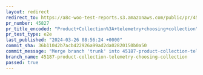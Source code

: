 ```yaml
---
layout: redirect
redirect_to: https://a8c-woo-test-reports.s3.amazonaws.com/public/pr/45827/e2e/index.html
pr_number: 45827
pr_title_encoded: "Product+Collection%3A+telemetry+choosing+collection"
pr_test_type: e2e
last_published: "2024-03-26 08:56:24 +0000"
commit_sha: 36b11042b7acb422926a99ad2da02820150b0a50
commit_message: "Merge branch 'trunk' into 45187-product-collection-telemetry-choosing…"
branch_name: 45187-product-collection-telemetry-choosing-collection
passed: true
---
```

